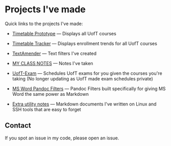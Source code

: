 # Projects I've made

Quick links to the projects I've made:

- [Timetable Prototype](https://icprplshelp.github.io/UofT-Timetable-Prototype-V2/) — Displays all UofT courses
- [Timetable Tracker](https://icprplshelp.github.io/UofT-Enrollment-Tracker/) — Displays enrollment trends for all UofT courses
- [TextAmender](https://icprplshelp.github.io/text-amender-v2/) — Text filters I've created

- [MY CLASS NOTES](https://github.com/ICPRplshelp/UofT-Notes/) — Notes I've taken
- [UofT-Exam](https://icprplshelp.github.io/UofT-Exam/) — Schedules UofT exams for you given the courses you're taking (No longer updating as UofT made exam schedules private)
- [MS Word Pandoc Filters](https://github.com/ICPRplshelp/MS-Word-Pandoc-Filters) — Pandoc Filters built specifically for giving MS Word the same power as Markdown

- [Extra utility notes](https://github.com/icprplshelp/extra-notes) — Markdown documents I've written on Linux and SSH tools that are easy to forget

## Contact

If you spot an issue in my code, please open an issue.

<!---
ICPRplshelp/ICPRplshelp is a ✨ special ✨ repository because its `README.md` (this file) appears on your GitHub profile.
You can click the Preview link to take a look at your changes.
--->
